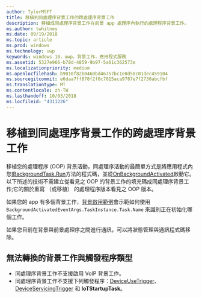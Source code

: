 ```yaml
---
author: TylerMSFT
title: 移植到同處理序背景工作的跨處理序背景工作
description: 移植成同處理序背景工作在前景 app 處理序內執行的處理程序背景工作。
ms.author: twhitney
ms.date: 09/19/2018
ms.topic: article
ms.prod: windows
ms.technology: uwp
keywords: windows 10，uwp，背景工作，應用程式服務
ms.assetid: 5327e966-b78d-4859-9b97-5a61c362573e
ms.localizationpriority: medium
ms.openlocfilehash: b9010f82b0460bd46757bc1e0d58c01dec459104
ms.sourcegitcommit: e6daa7ff878f2f0c7015aca9787e7f2730abcfbf
ms.translationtype: MT
ms.contentlocale: zh-TW
ms.lasthandoff: 10/03/2018
ms.locfileid: "4311226"
---
```

# <a name="port-an-out-of-process-background-task-to-an-in-process-background-task"></a>移植到同處理序背景工作的跨處理序背景工作

移植您的處理程序 (OOP) 背景活動，同處理序活動的最簡單方式是將應用程式內您[IBackgroundTask.Run](https://msdn.microsoft.com/library/windows/apps/windows.applicationmodel.background.ibackgroundtask.run.aspx?f=255&MSPPError=-2147217396)方法的程式碼，並從[OnBackgroundActivated](/uwp/api/windows.ui.xaml.application.onbackgroundactivated)啟動它。 以下所述的技術不需建立從看見之 OOP 的背景工作的填充碼成同處理序背景工作;它的關於重寫 （或移植） 的處理程序版本看見之 OOP 版本。

如果您的 app 有多個背景工作，[背景啟用範例](https://github.com/Microsoft/Windows-universal-samples/tree/dev/Samples/BackgroundActivation)會示範如何使用 `BackgroundActivatedEventArgs.TaskInstance.Task.Name` 來識別正在初始化哪個工作。

如果您目前在背景與前景處理序之間進行通訊，可以將狀態管理與通訊程式碼移除。

## <a name="background-tasks-and-trigger-types-that-cannot-be-converted"></a>無法轉換的背景工作與觸發程序類型

* 同處理序背景工作不支援啟用 VoIP 背景工作。
* 同處理序背景工作不支援下列觸發程序︰[DeviceUseTrigger](https://msdn.microsoft.com/library/windows/apps/windows.applicationmodel.background.deviceusetrigger.aspx?f=255&MSPPError=-2147217396)、[DeviceServicingTrigger](https://msdn.microsoft.com/library/windows/apps/windows.applicationmodel.background.deviceservicingtrigger.aspx) 和 **IoTStartupTask**。
